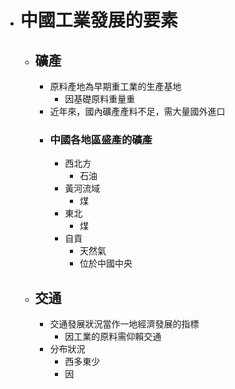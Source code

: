 - # 中國工業發展的要素
	- ## 礦產
		- 原料產地為早期重工業的生產基地
			- 因基礎原料重量重
		- 近年來，國內礦產產料不足，需大量國外進口
		- ### 中國各地區盛產的礦產
			- 西北方
				- 石油
			- 黃河流域
				- 煤
			- 東北
				- 煤
			- 自貢
				- 天然氣
				- 位於中國中央
	- ## 交通
		- 交通發展狀況當作一地經濟發展的指標
			- 因工業的原料需仰賴交通
		- 分布狀況
			- 西多東少
			- 因
